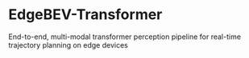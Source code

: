 # EdgeBEV-Transformer
End-to-end, multi-modal transformer perception pipeline for real-time trajectory planning on edge devices
